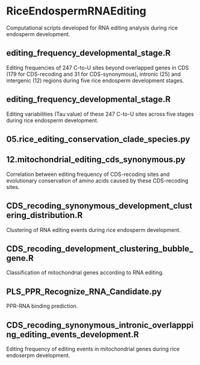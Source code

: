 # RiceEndospermRNAEditing
Computational scripts developed for RNA editing analysis during rice endosperm development.

## editing_frequency_developmental_stage.R
  Editing frequencies of 247 C-to-U sites beyond overlapped genes in CDS (179 for CDS-recoding and 31 for CDS-synonymous), intronic (25) and intergenic (12) regions during five rice endosperm development stages.

## editing_frequency_developmental_stage.R
Editing variabilities (Tau value) of these 247 C-to-U sites across five stages during rice endosperm development.

## 05.rice_editing_conservation_clade_species.py
## 12.mitochondrial_editing_cds_synonymous.py
Correlation between editing frequency of CDS-recoding sites and evolutionary conservation of amino acids caused by these CDS-recoding sites.

## CDS_recoding_synonymous_development_clustering_distribution.R
Clustering of RNA editing events during rice endosperm development.

## CDS_recoding_development_clustering_bubble_gene.R
Classification of mitochondrial genes according to RNA editing.

## PLS_PPR_Recognize_RNA_Candidate.py
PPR-RNA binding prediction.

## CDS_recoding_synonymous_intronic_overlappping_editing_events_development.R
Editing frequency of editing events in mitochondrial genes during rice endoserpm development.
